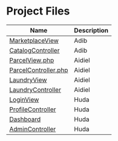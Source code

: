 # Project Files

| Name           | Description                     |
|----------------|---------------------------------|
| [MarketplaceView](resources/views/marketplace) | Adib         |
| [CatalogController](app/Http/Controllers/CatalogController.php) | Adib        |
| [ParcelView.php](resources/views/parcels) | Aidiel        |
| [ParcelController.php](app/Http/Controllers/ParcelController.php) | Aidiel        |
| [LaundryView](resources/views/laundry) | Aidiel         |
| [LaundryController](app/Http/Controllers/LaundryController.php) | Aidiel          |
| [LoginView](resources/views/auth) | Huda          |
| [ProfileController](app/Http/Controllers/ProfileController.php) | Huda          |
| [Dashboard](resources/views/dashboard.blade.php) | Huda          |
| [AdminController](app/Http/Controllers/AdminController.php) | Huda          |
